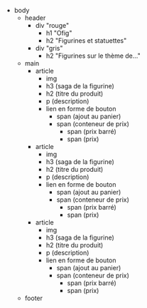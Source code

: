 - body
  - header
    - div "rouge"
      - h1 "Ofig"
      - h2 "Figurines et statuettes"
    - div "gris"
      - h2 "Figurines sur le thème de..."
  - main
    - article
      - img
      - h3 (saga de la figurine)
      - h2 (titre du produit)
      - p (description)
      - lien en forme de bouton
        - span (ajout au panier)
        - span (conteneur de prix)
          - span (prix barré)
          - span (prix)
    - article
      - img
      - h3 (saga de la figurine)
      - h2 (titre du produit)
      - p (description)
      - lien en forme de bouton
        - span (ajout au panier)
        - span (conteneur de prix)
          - span (prix barré)
          - span (prix)
    - article
      - img
      - h3 (saga de la figurine)
      - h2 (titre du produit)
      - p (description)
      - lien en forme de bouton
        - span (ajout au panier)
        - span (conteneur de prix)
          - span (prix barré)
          - span (prix)
  - footer
